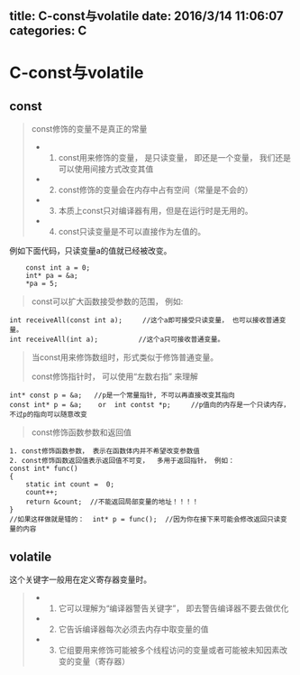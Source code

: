 title: C-const与volatile
date: 2016/3/14 11:06:07    
categories: C
---

# C-const与volatile #

## const ##

>const修饰的变量不是真正的常量
>
> - 1. const用来修饰的变量， 是只读变量， 即还是一个变量， 我们还是可以使用间接方式改变其值
> - 2. const修饰的变量会在内存中占有空间（常量是不会的）
> - 3. 本质上const只对编译器有用，但是在运行时是无用的。
> - 4. const只读变量是不可以直接作为左值的。

例如下面代码，只读变量a的值就已经被改变。

		const int a = 0;
	    int* pa = &a;
	    *pa = 5;


>const可以扩大函数接受参数的范围， 例如:

	int receiveAll(const int a);     //这个a即可接受只读变量， 也可以接收普通变量。 
	int receiveAll(int a);          //这个a只可接收普通变量。  


>当const用来修饰数组时，形式类似于修饰普通变量。
>
>const修饰指针时， 可以使用“左数右指” 来理解

	int* const p = &a;   //p是一个常量指针, 不可以再直接改变其指向
	const int* p = &a;    or  int contst *p;     //p值向的内存是一个只读内存， 不过p的指向可以随意改变
>const修饰函数参数和返回值

	1. const修饰函数参数， 表示在函数体内并不希望改变参数值
	2. const修饰函数返回值表示返回值不可变，  多用于返回指针， 例如：
	const int* func()
	{
		static int count =  0;
		count++;
		return &count;  //不能返回局部变量的地址！！！！ 
	}
	//如果这样做就是错的：  int* p = func();  //因为你在接下来可能会修改返回只读变量的内容


## volatile ##
这个关键字一般用在定义寄存器变量时。

> - 1. 它可以理解为“编译器警告关键字”， 即去警告编译器不要去做优化
> - 2. 它告诉编译器每次必须去内存中取变量的值
> - 3. 它组要用来修饰可能被多个线程访问的变量或者可能被未知因素改变的变量（寄存器）



	 



